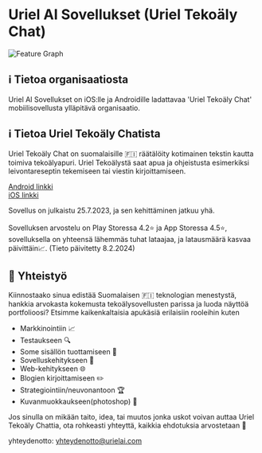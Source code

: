 # Uriel AI Sovellukset (Uriel Tekoäly Chat)
![Feature Graph](https://github.com/Uriel-AI-Sovellukset/.github/assets/116632370/aa195eed-aa21-4ea6-ade7-f73e0b05f426)
## ℹ️ Tietoa organisaatiosta
Uriel AI Sovellukset on iOS:lle ja Androidille ladattavaa 'Uriel Tekoäly Chat' mobiilisovellusta ylläpitävä organisaatio. 
## ℹ️ Tietoa Uriel Tekoäly Chatista 
Uriel Tekoäly Chat on suomalaisille 🇫🇮 räätälöity kotimainen tekstin kautta toimiva tekoälyapuri. Uriel Tekoälystä saat apua ja ohjeistusta esimerkiksi leivontareseptin tekemiseen tai viestin kirjoittamiseen. 

[Android linkki](https://play.google.com/store/apps/details?id=com.juho_korhonen.UrielChat)<br/>
[iOS linkki](https://apps.apple.com/fi/app/uriel-teko%C3%A4ly-chat-suomi/id6451487039)

Sovellus on julkaistu 25.7.2023, ja sen kehittäminen jatkuu yhä. <br><br>
Sovelluksen arvostelu on Play Storessa 4.2⭐ ja App Storessa 4.5⭐, sovelluksella on yhteensä lähemmäs tuhat lataajaa, ja latausmäärä kasvaa päivittäin📈. (Tieto päivitetty 8.2.2024)

## 🤝 Yhteistyö
Kiinnostaako sinua edistää Suomalaisen 🇫🇮 teknologian menestystä, hankkia arvokasta kokemusta tekoälysovellusten parissa ja luoda näyttöä portfolioosi?
Etsimme kaikenkaltaisia apukäsiä erilaisiin rooleihin kuten 

- Markkinointiin 📈
- Testaukseen 🔍
- Some sisällön tuottamiseen 📸
- Sovelluskehitykseen 📱
- Web-kehitykseen 🌐
- Blogien kirjoittamiseen ✏️
- Strategiointiin/neuvonantoon 🏆
- Kuvanmuokkaukseen(photoshop) 🎨

Jos sinulla on mikään taito, idea, tai muutos jonka uskot voivan auttaa Uriel Tekoäly Chattia, ota rohkeasti yhteyttä, kaikkia ehdotuksia arvostetaan 🙏

yhteydenotto: yhteydenotto@urielai.com
